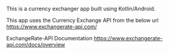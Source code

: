 This is a currency exchanger app built using Kotlin/Android.

This app uses the Currency Exchange API from the below url
https://www.exchangerate-api.com/

ExchangeRate-API Documentation https://www.exchangerate-api.com/docs/overview
